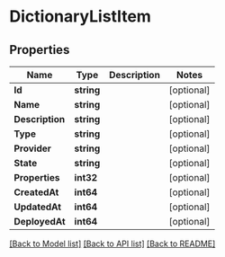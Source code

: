 # DictionaryListItem

## Properties

Name | Type | Description | Notes
------------ | ------------- | ------------- | -------------
**Id** | **string** |  | [optional] 
**Name** | **string** |  | [optional] 
**Description** | **string** |  | [optional] 
**Type** | **string** |  | [optional] 
**Provider** | **string** |  | [optional] 
**State** | **string** |  | [optional] 
**Properties** | **int32** |  | [optional] 
**CreatedAt** | **int64** |  | [optional] 
**UpdatedAt** | **int64** |  | [optional] 
**DeployedAt** | **int64** |  | [optional] 

[[Back to Model list]](../README.md#documentation-for-models) [[Back to API list]](../README.md#documentation-for-api-endpoints) [[Back to README]](../README.md)



